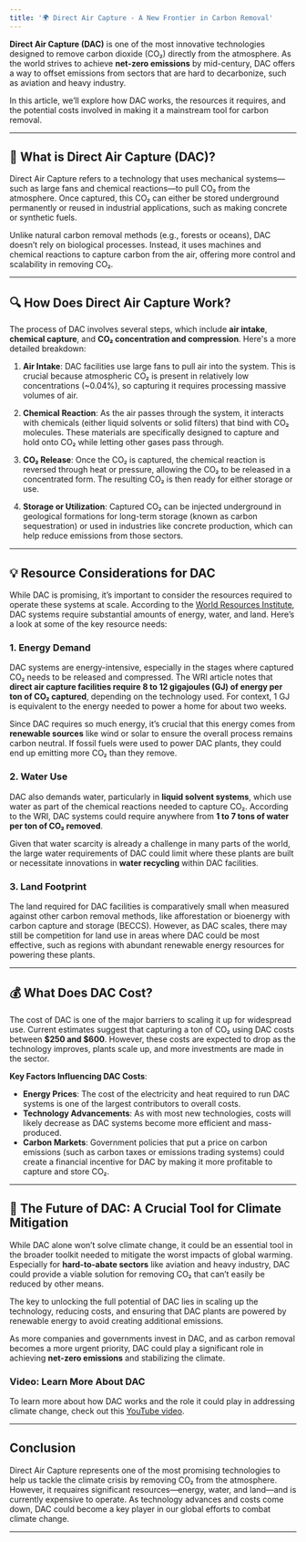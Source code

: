 ```yaml
---
title: '🌍 Direct Air Capture - A New Frontier in Carbon Removal'
---
```


**Direct Air Capture (DAC)** is one of the most innovative technologies designed to remove carbon dioxide (CO₂) directly from the atmosphere. As the world strives to achieve **net-zero emissions** by mid-century, DAC offers a way to offset emissions from sectors that are hard to decarbonize, such as aviation and heavy industry.

In this article, we’ll explore how DAC works, the resources it requires, and the potential costs involved in making it a mainstream tool for carbon removal.

---

## 🌿 What is Direct Air Capture (DAC)?

Direct Air Capture refers to a technology that uses mechanical systems—such as large fans and chemical reactions—to pull CO₂ from the atmosphere. Once captured, this CO₂ can either be stored underground permanently or reused in industrial applications, such as making concrete or synthetic fuels.

Unlike natural carbon removal methods (e.g., forests or oceans), DAC doesn’t rely on biological processes. Instead, it uses machines and chemical reactions to capture carbon from the air, offering more control and scalability in removing CO₂. 

---

## 🔍 How Does Direct Air Capture Work?

The process of DAC involves several steps, which include **air intake**, **chemical capture**, and **CO₂ concentration and compression**. Here's a more detailed breakdown:

1. **Air Intake**: DAC facilities use large fans to pull air into the system. This is crucial because atmospheric CO₂ is present in relatively low concentrations (~0.04%), so capturing it requires processing massive volumes of air.

2. **Chemical Reaction**: As the air passes through the system, it interacts with chemicals (either liquid solvents or solid filters) that bind with CO₂ molecules. These materials are specifically designed to capture and hold onto CO₂ while letting other gases pass through.

3. **CO₂ Release**: Once the CO₂ is captured, the chemical reaction is reversed through heat or pressure, allowing the CO₂ to be released in a concentrated form. The resulting CO₂ is then ready for either storage or use.

4. **Storage or Utilization**: Captured CO₂ can be injected underground in geological formations for long-term storage (known as carbon sequestration) or used in industries like concrete production, which can help reduce emissions from those sectors.

---

## 💡 Resource Considerations for DAC

While DAC is promising, it’s important to consider the resources required to operate these systems at scale. According to the [World Resources Institute](https://www.wri.org/insights/direct-air-capture-resource-considerations-and-costs-carbon-removal#:~:text=Direct%20air%20capture%20is%20a,release%20carbon%20into%20the%20atmosphere.), DAC systems require substantial amounts of energy, water, and land. Here’s a look at some of the key resource needs:

### 1. **Energy Demand**
DAC systems are energy-intensive, especially in the stages where captured CO₂ needs to be released and compressed. The WRI article notes that **direct air capture facilities require 8 to 12 gigajoules (GJ) of energy per ton of CO₂ captured**, depending on the technology used. For context, 1 GJ is equivalent to the energy needed to power a home for about two weeks.

Since DAC requires so much energy, it’s crucial that this energy comes from **renewable sources** like wind or solar to ensure the overall process remains carbon neutral. If fossil fuels were used to power DAC plants, they could end up emitting more CO₂ than they remove.

### 2. **Water Use**
DAC also demands water, particularly in **liquid solvent systems**, which use water as part of the chemical reactions needed to capture CO₂. According to the WRI, DAC systems could require anywhere from **1 to 7 tons of water per ton of CO₂ removed**.

Given that water scarcity is already a challenge in many parts of the world, the large water requirements of DAC could limit where these plants are built or necessitate innovations in **water recycling** within DAC facilities.

### 3. **Land Footprint**
The land required for DAC facilities is comparatively small when measured against other carbon removal methods, like afforestation or bioenergy with carbon capture and storage (BECCS). However, as DAC scales, there may still be competition for land use in areas where DAC could be most effective, such as regions with abundant renewable energy resources for powering these plants.

---

## 💰 What Does DAC Cost?

The cost of DAC is one of the major barriers to scaling it up for widespread use. Current estimates suggest that capturing a ton of CO₂ using DAC costs between **$250 and $600**. However, these costs are expected to drop as the technology improves, plants scale up, and more investments are made in the sector.

**Key Factors Influencing DAC Costs**:
- **Energy Prices**: The cost of the electricity and heat required to run DAC systems is one of the largest contributors to overall costs.
- **Technology Advancements**: As with most new technologies, costs will likely decrease as DAC systems become more efficient and mass-produced.
- **Carbon Markets**: Government policies that put a price on carbon emissions (such as carbon taxes or emissions trading systems) could create a financial incentive for DAC by making it more profitable to capture and store CO₂.

---

## 🌱 The Future of DAC: A Crucial Tool for Climate Mitigation

While DAC alone won’t solve climate change, it could be an essential tool in the broader toolkit needed to mitigate the worst impacts of global warming. Especially for **hard-to-abate sectors** like aviation and heavy industry, DAC could provide a viable solution for removing CO₂ that can’t easily be reduced by other means.

The key to unlocking the full potential of DAC lies in scaling up the technology, reducing costs, and ensuring that DAC plants are powered by renewable energy to avoid creating additional emissions.

As more companies and governments invest in DAC, and as carbon removal becomes a more urgent priority, DAC could play a significant role in achieving **net-zero emissions** and stabilizing the climate.

### Video: Learn More About DAC
To learn more about how DAC works and the role it could play in addressing climate change, check out this [YouTube video](https://www.youtube.com/watch?v=vuGW2lnvX1A).

---

## Conclusion

Direct Air Capture represents one of the most promising technologies to help us tackle the climate crisis by removing CO₂ from the atmosphere. However, it requaires significant resources—energy, water, and land—and is currently expensive to operate. As technology advances and costs come down, DAC could become a key player in our global efforts to combat climate change.

---
